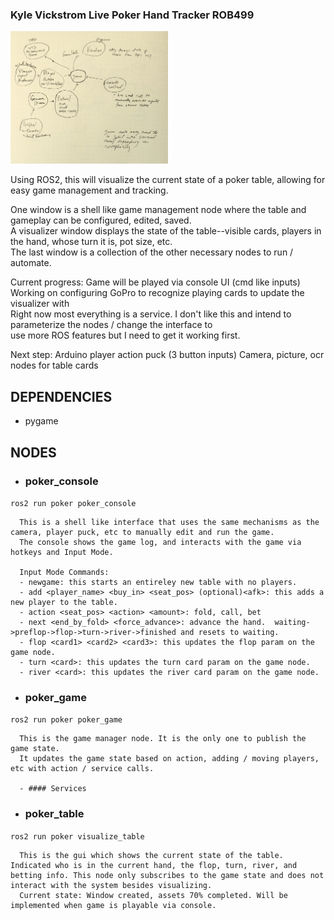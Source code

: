 ### Kyle Vickstrom Live Poker Hand Tracker ROB499

<img src="poker/assets/node_sketch.jpg"  width="50%"/>  

Using ROS2, this will visualize the current state of a poker table, allowing for easy game management and tracking.  

One window is a shell like game management node where the table and gameplay can be configured, edited, saved.  
A visualizer window displays the state of the table--visible cards, players in the hand, whose turn it is, pot size, etc.  
The last window is a collection of the other necessary nodes to run / automate.  

Current progress:
   Game will be played via console UI (cmd like inputs)  
   Working on configuring GoPro to recognize playing cards to update the visualizer with  
   Right now most everything is a service. I don't like this and intend to parameterize the nodes / change the interface to  
         use more ROS features but I need to get it working first.  

   Next step:
   Arduino player action puck (3 button inputs)
   Camera, picture, ocr nodes for table cards
  
## DEPENDENCIES  
* pygame  
  
## NODES  
  
  - ### poker_console  
  `ros2 run poker poker_console`  
    
      This is a shell like interface that uses the same mechanisms as the camera, player puck, etc to manually edit and run the game.  
      The console shows the game log, and interacts with the game via hotkeys and Input Mode.  

      Input Mode Commands:  
      - newgame: this starts an entireley new table with no players.  
      - add <player_name> <buy_in> <seat_pos> (optional)<afk>: this adds a new player to the table.  
      - action <seat_pos> <action> <amount>: fold, call, bet  
      - next <end_by_fold> <force_advance>: advance the hand.  waiting->preflop->flop->turn->river->finished and resets to waiting.  
      - flop <card1> <card2> <card3>: this updates the flop param on the game node.  
      - turn <card>: this updates the turn card param on the game node.  
      - river <card>: this updates the river card param on the game node.

   - ### poker_game  
   `ros2 run poker poker_game`  

      This is the game manager node. It is the only one to publish the game state.  
      It updates the game state based on action, adding / moving players, etc with action / service calls.  
        
      - #### Services  

   - ### poker_table  
   `ros2 run poker visualize_table`  

      This is the gui which shows the current state of the table. Indicated who is in the current hand, the flop, turn, river, and betting info. This node only subscribes to the game state and does not interact with the system besides visualizing.  
      Current state: Window created, assets 70% completed. Will be implemented when game is playable via console.  
